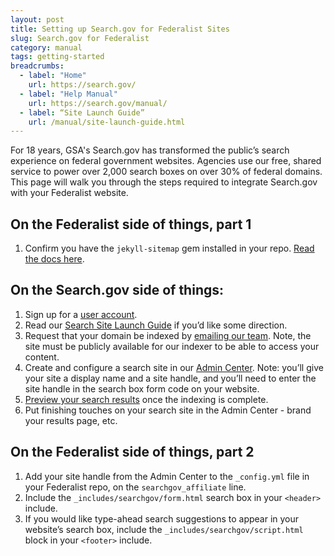 ```yaml
---
layout: post
title: Setting up Search.gov for Federalist Sites
slug: Search.gov for Federalist
category: manual
tags: getting-started
breadcrumbs:
  - label: "Home"
    url: https://search.gov/
  - label: "Help Manual"
    url: https://search.gov/manual/
  - label: “Site Launch Guide”
    url: /manual/site-launch-guide.html
---
```


For 18 years, GSA's Search.gov has transformed the public’s search experience on federal government websites. Agencies use our free, shared service to power over 2,000 search boxes on over 30% of federal domains. This page will walk you through the steps required to integrate Search.gov with your Federalist website.

## On the Federalist side of things, part 1

1. Confirm you have the `jekyll-sitemap` gem installed in your repo. [Read the docs here](https://github.com/jekyll/jekyll-sitemap).

## On the Search.gov side of things:

1. Sign up for a [user account](https://search.usa.gov/sign-up).
1. Read our [Search Site Launch Guide](https://search.gov/manual/getting-started.html) if you’d like some direction.
1. Request that your domain be indexed by [emailing our team](mailto:search@support.digitalgov.gov). Note, the site must be publicly available for our indexer to be able to access your content.
1. Create and configure a search site in our [Admin Center](https://search.usa.gov/sites). Note: you’ll give your site a display name and a site handle, and you’ll need to enter the site handle in the search box form code on your website.
1. [Preview your search results](https://search.gov/manual/preview.html) once the indexing is complete.
1. Put finishing touches on your search site in the Admin Center - brand your results page, etc. 

## On the Federalist side of things, part 2

1. Add your site handle from the Admin Center to the `_config.yml` file in your Federalist repo, on the `searchgov_affiliate` line.
1. Include the `_includes/searchgov/form.html` search box in your `<header>` include.
1. If you would like type-ahead search suggestions to appear in your website’s search box, include the `_includes/searchgov/script.html` block in your `<footer>` include.

